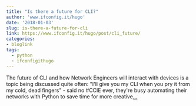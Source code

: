 ```yaml
---
title: "Is there a future for CLI?"
author: 'www.ifconfig.it/hugo'
date: '2018-01-03'
slug: is-there-a-future-for-cli
link: https://www.ifconfig.it/hugo/post/cli_future/
categories:
- bloglink
tags:
  - python
  - ifconfigithugo
---
```


The future of CLI and how Network Engineers will interact with devices is a topic being discussed quite often: "I&#39;ll give you my CLI when you pry it from my cold, dead fingers" - said no #CCIE ever, they&#39;re busy automating their networks with Python to save time for more creative[... <i class="fas fa-external-link-alt"></i>](https://www.ifconfig.it/hugo/post/cli_future/)

